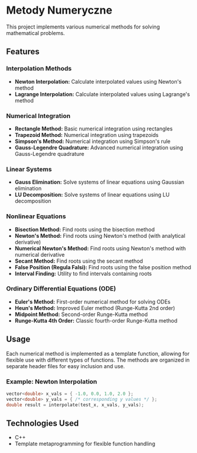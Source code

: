 # Metody Numeryczne

This project implements various numerical methods for solving mathematical problems.

## Features

### Interpolation Methods
- **Newton Interpolation:** Calculate interpolated values using Newton's method
- **Lagrange Interpolation:** Calculate interpolated values using Lagrange's method

### Numerical Integration
- **Rectangle Method:** Basic numerical integration using rectangles
- **Trapezoid Method:** Numerical integration using trapezoids
- **Simpson's Method:** Numerical integration using Simpson's rule
- **Gauss-Legendre Quadrature:** Advanced numerical integration using Gauss-Legendre quadrature

### Linear Systems
- **Gauss Elimination:** Solve systems of linear equations using Gaussian elimination
- **LU Decomposition:** Solve systems of linear equations using LU decomposition

### Nonlinear Equations
- **Bisection Method:** Find roots using the bisection method
- **Newton's Method:** Find roots using Newton's method (with analytical derivative)
- **Numerical Newton's Method:** Find roots using Newton's method with numerical derivative
- **Secant Method:** Find roots using the secant method
- **False Position (Regula Falsi):** Find roots using the false position method
- **Interval Finding:** Utility to find intervals containing roots

### Ordinary Differential Equations (ODE)
- **Euler's Method:** First-order numerical method for solving ODEs
- **Heun's Method:** Improved Euler method (Runge-Kutta 2nd order)
- **Midpoint Method:** Second-order Runge-Kutta method
- **Runge-Kutta 4th Order:** Classic fourth-order Runge-Kutta method

## Usage

Each numerical method is implemented as a template function, allowing for flexible use with different types of functions. The methods are organized in separate header files for easy inclusion and use.

### Example: Newton Interpolation
```cpp
vector<double> x_vals = { -1.0, 0.0, 1.0, 2.0 };
vector<double> y_vals = { /* corresponding y values */ };
double result = interpolate(test_x, x_vals, y_vals);
```

## Technologies Used

- C++
- Template metaprogramming for flexible function handling 
